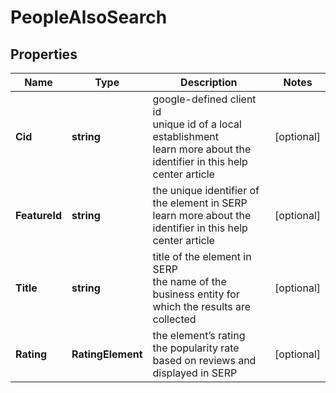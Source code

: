 # PeopleAlsoSearch


## Properties

| Name | Type | Description | Notes |
|------------ | ------------- | ------------- | -------------|
**Cid** | **string** | google-defined client id<br>unique id of a local establishment<br>learn more about the identifier in this help center article |[optional]|
**FeatureId** | **string** | the unique identifier of the element in SERP<br>learn more about the identifier in this help center article |[optional]|
**Title** | **string** | title of the element in SERP<br>the name of the business entity for which the results are collected |[optional]|
**Rating** | **RatingElement** | the element’s rating <br>the popularity rate based on reviews and displayed in SERP |[optional]|